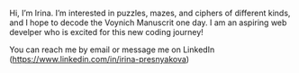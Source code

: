 Hi, I’m Irina. I’m interested in puzzles, mazes, and ciphers of different kinds, and I hope to decode the Voynich Manuscrit one day. I am an aspiring web develper who is excited for this new coding journey! 

You can reach me by email or message me on LinkedIn (https://www.linkedin.com/in/irina-presnyakova)     



